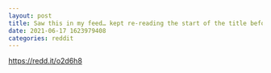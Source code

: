 ```yaml
--- 
layout: post 
title: Saw this in my feed… kept re-reading the start of the title before realizing it wasn’t about Cardano. — Cold wallets, soft bristles, what’s next?? I gotta read up! 
date: 2021-06-17 1623979408 
categories: reddit 
--- 
```

https://redd.it/o2d6h8